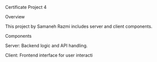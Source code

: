 Certificate Project 4

Overview

This project by Samaneh Razmi includes server and client components.

Components

Server: Backend logic and API handling.

Client: Frontend interface for user interacti
